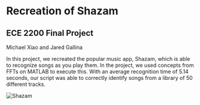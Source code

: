# Recreation of Shazam 
## ECE 2200 Final Project
Michael Xiao and Jared Gallina

In this project, we recreated the popular music app, Shazam, which is able to recognize songs as you play them.  In the project, we used concepts from FFTs on MATLAB to execute this.  With an average recognition time of 5.14 seconds, our script was able to correctly identify songs from a library of 50 different tracks.

![Shazam](https://pages.github.coecis.cornell.edu/mfx2/projects/images/shazam.png)
